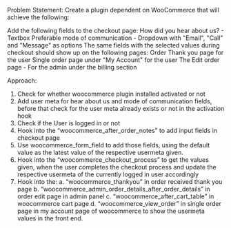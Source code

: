 Problem Statement:
Create a plugin dependent on WooCommerce that will achieve the following:


Add the following fields to the checkout page:
How did you hear about us? - Textbox
Preferable mode of communication - Dropdown with "Email", "Call" and "Message" as options
The same fields with the selected values during checkout should show up on the following pages:
Order Thank you page for the user
Single order page under "My Account" for the user
The Edit order page - For the admin under the billing section

Approach:
	
1. Check for whether woocommerce plugin installed activated or not
2. Add user meta for hear about us and mode of communication fields, before that check for the user meta already exists or not in the activation hook
3. Check if the User is logged in or not
4. Hook into the “woocommerce_after_order_notes” to add input fields in checkout page
5. Use woocommerce_form_field to add those fields, using the default value as the latest value of the respective usermeta given.
6. Hook into the “woocommerce_checkout_process” to get the values given, when the user completes the checkout process and update the respective usermeta of the currently logged in user accordingly
7. Hook into the: 
    a. “woocommerce_thankyou” in order received thank you page
    b. “woocommerce_admin_order_details_after_order_details” in order edit page in admin panel
    c. “woocommerce_after_cart_table” in woocommerce cart page
    d. “woocommerce_view_order” in single order page in my account page of woocommerce
to show the usermeta values in the front end.

